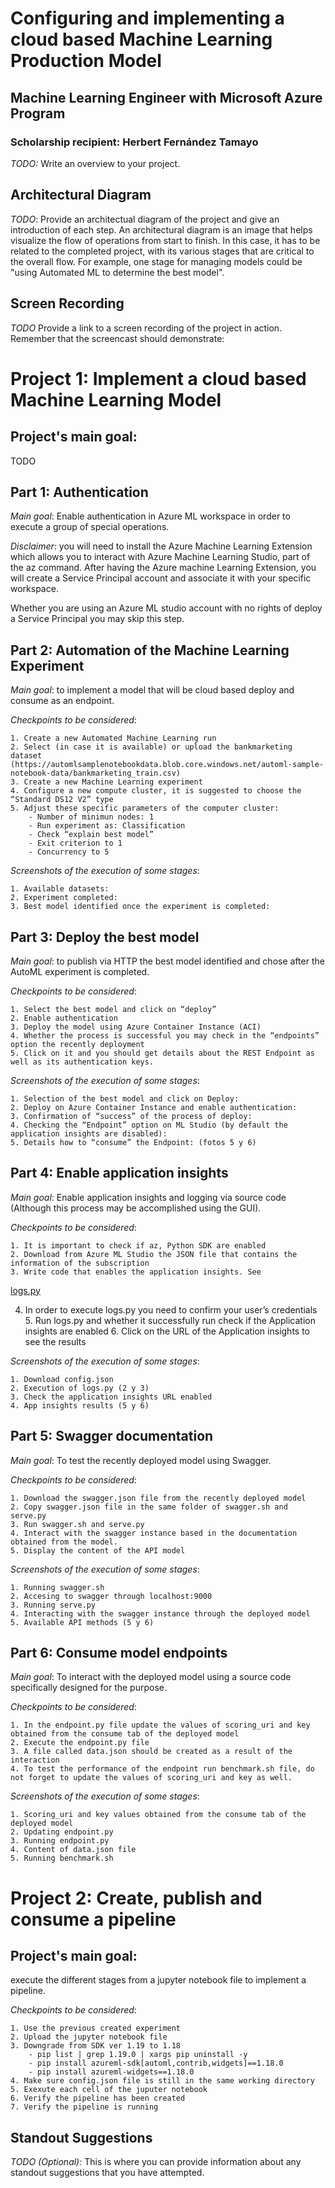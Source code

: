 # Configuring and implementing a cloud based Machine Learning Production Model
## Machine Learning Engineer with Microsoft Azure Program
### Scholarship recipient: Herbert Fernández Tamayo

*TODO:* Write an overview to your project.

## Architectural Diagram
*TODO*: Provide an architectual diagram of the project and give an introduction of each step. An architectural diagram is an image that helps visualize the flow of operations from start to finish. In this case, it has to be related to the completed project, with its various stages that are critical to the overall flow. For example, one stage for managing models could be "using Automated ML to determine the best model". 

## Screen Recording
*TODO* Provide a link to a screen recording of the project in action. Remember that the screencast should demonstrate:


# Project 1: Implement a cloud based Machine Learning Model

## Project's main goal:
TODO

## Part 1: Authentication
*Main goal*: Enable authentication in Azure ML workspace in order to execute a group of special operations. 

*Disclaimer*: you will need to install the Azure Machine Learning Extension which allows you to interact with Azure Machine Learning Studio, part of the az command. After having the Azure machine Learning Extension, you will create a Service Principal account and associate it with your specific workspace. 

Whether you are using an Azure ML studio account with no rights of deploy a Service Principal you may skip this step.

## Part 2: Automation of the Machine Learning Experiment
*Main goal*: to implement a model that will be cloud based deploy and consume as an endpoint. 

*Checkpoints to be considered*: 

    1. Create a new Automated Machine Learning run
    2. Select (in case it is available) or upload the bankmarketing dataset (https://automlsamplenotebookdata.blob.core.windows.net/automl-sample-notebook-data/bankmarketing_train.csv)
    3. Create a new Machine Learning experiment
    4. Configure a new compute cluster, it is suggested to choose the “Standard DS12 V2” type
    5. Adjust these specific parameters of the computer cluster:
        - Number of minimun nodes: 1
        - Run experiment as: Classification
        - Check “explain best model”
        - Exit criterion to 1
        - Concurrency to 5

*Screenshots of the execution of some stages*:

    1. Available datasets:
    2. Experiment completed:
    3. Best model identified once the experiment is completed:
        
        
## Part 3: Deploy the best model
*Main goal*: to publish via HTTP the best model identified and chose after the AutoML experiment is completed. 

*Checkpoints to be considered*: 

    1. Select the best model and click on “deploy”
    2. Enable authentication
    3. Deploy the model using Azure Container Instance (ACI)
    4. Whether the process is successful you may check in the “endpoints” option the recently deployment
    5. Click on it and you should get details about the REST Endpoint as well as its authentication keys.

*Screenshots of the execution of some stages*:

    1. Selection of the best model and click on Deploy:
    2. Deploy on Azure Container Instance and enable authentication:
    3. Confirmation of “success” of the process of deploy:
    4. Checking the “Endpoint” option on ML Studio (by default the application insights are disabled):
    5. Details how to “consume” the Endpoint: (fotos 5 y 6)
        
## Part 4: Enable application insights
*Main goal*: Enable application insights and logging via source code (Although this process may be accomplished using the GUI).

*Checkpoints to be considered*: 

    1. It is important to check if az, Python SDK are enabled
    2. Download from Azure ML Studio the JSON file that contains the information of the subscription
    3. Write code that enables the application insights. See 
[logs.py](./logs.py)
 
   4. In order to execute logs.py you need to confirm your user’s credentials
    5. Run logs.py and whether it successfully run check if the Application insights are enabled
    6. Click on the URL of the Application insights to see the results

*Screenshots of the execution of some stages*:

    1. Download config.json
    2. Execution of logs.py (2 y 3)
    3. Check the application insights URL enabled 
    4. App insights results (5 y 6)

## Part 5: Swagger documentation
*Main goal*: To test the recently deployed model using Swagger.

*Checkpoints to be considered*: 

    1. Download the swagger.json file from the recently deployed model
    2. Copy swagger.json file in the same folder of swagger.sh and serve.py
    3. Run swagger.sh and serve.py
    4. Interact with the swagger instance based in the documentation obtained from the model.
    5. Display the content of the API model

*Screenshots of the execution of some stages*:

    1. Running swagger.sh
    2. Accesing to swagger through localhost:9000
    3. Running serve.py
    4. Interacting with the swagger instance through the deployed model
    5. Available API methods (5 y 6) 
        
## Part 6: Consume model endpoints
*Main goal*: To interact with the deployed model using a source code specifically designed for the purpose.

*Checkpoints to be considered*: 

    1. In the endpoint.py file update the values of scoring_uri and key obtained from the consume tab of the deployed model
    2. Execute the endpoint.py file
    3. A file called data.json should be created as a result of the interaction
    4. To test the performance of the endpoint run benchmark.sh file, do not forget to update the values of scoring_uri and key as well.

*Screenshots of the execution of some stages*:

    1. Scoring_uri and key values obtained from the consume tab of the deployed model
    2. Updating endpoint.py
    3. Running endpoint.py
    4. Content of data.json file
    5. Running benchmark.sh
        
        
# Project 2: Create, publish and consume a pipeline

## Project's main goal:
execute the different stages from a jupyter notebook file to implement a pipeline.

*Checkpoints to be considered*: 

    1. Use the previous created experiment
    2. Upload the jupyter notebook file
    3. Downgrade from SDK ver 1.19 to 1.18
        - pip list | grep 1.19.0 | xargs pip uninstall -y
        - pip install azureml-sdk[automl,contrib,widgets]==1.18.0
        - pip install azureml-widgets==1.18.0
    4. Make sure config.json file is still in the same working directory
    5. Exexute each cell of the juputer notebook
    6. Verify the pipeline has been created
    7. Verify the pipeline is running

## Standout Suggestions
*TODO (Optional):* This is where you can provide information about any standout suggestions that you have attempted.
